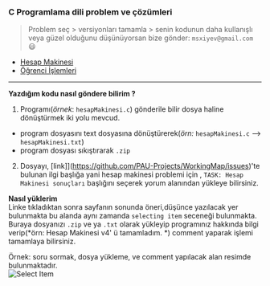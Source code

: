 ### C Programlama dili problem ve çözümleri
> Problem seç > versiyonları tamamla > senin kodunun daha kullanışlı veya güzel olduğunu düşünüyorsan bize gönder: `msxiyev@gmail.com` :smiley:

- [Hesap Makinesi](https://github.com/PAU-Projects/WorkingMap/blob/1st_class/c/exp/calculator.md)
- [Öğrenci İşlemleri](https://github.com/PAU-Projects/WorkingMap/blob/1st_class/c/exp/student.md)


-----

**Yazdığım kodu nasıl göndere bilirim ?**<br>
1. Programı(*örnek*: `hesapMakinesi.c`) gönderile bilir dosya haline dönüştürmek iki yolu mevcud.
- program dosyasını text dosyasına dönüştürerek(*örn:* `hesapMakinesi.c` --> `hesapMakinesi.txt`)
- program dosyası sıkıştırarak `.zip` 

2. Dosyayı, [link]](https://github.com/PAU-Projects/WorkingMap/issues)'te bulunan ilgi başlığa yani hesap makinesi problemi için , `TASK: Hesap Makinesi sonuçları` başlığını seçerek yorum alanından yükleye bilirsiniz.

**Nasıl yüklerim**<br>
Linke tıkladıktan sonra sayfanın sonunda öneri,düşünce yazılacak yer bulunmakta bu alanda aynı zamanda `selecting item` seceneği bulunmakta. Buraya dosyanızı `.zip` ve ya `.txt` olarak yükleyip programınız hakkında bilgi verip(*örn: Hesap Makinesi v4' ü tamamladım. *) comment yaparak işlemi tamamlaya bilirsiniz. <br>  

Örnek: soru sormak, dosya yükleme, ve comment yapılacak alan resimde bulunmaktadır. <br>
![Select Item](https://github.com/PAU-Projects/WorkingMap/blob/1st_class/c/exp/img/selectitem.png) <br>

